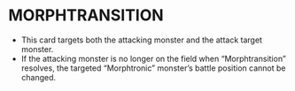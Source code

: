 
# MORPHTRANSITION

*   This card targets both the attacking monster and the attack target monster.
*   If the attacking monster is no longer on the field when “Morphtransition” resolves, the targeted “Morphtronic” monster’s battle position cannot be changed.

  
